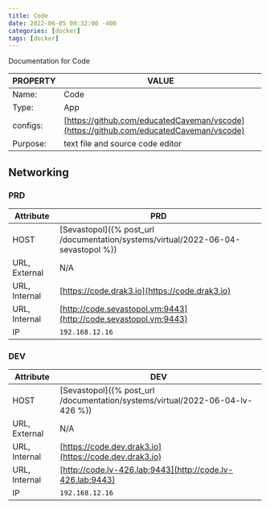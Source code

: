 ```yaml
---
title: Code
date: 2022-06-05 09:32:00 -400
categories: [docker]
tags: [docker]
---
```


Documentation for Code

| PROPERTY | VALUE                                                                                  |
| -------- | -------------------------------------------------------------------------------------- |
| Name:    | Code                                                                                   |
| Type:    | App                                                                                    |
| configs: | [https://github.com/educatedCaveman/vscode](https://github.com/educatedCaveman/vscode) |
| Purpose: | text file and source code editor                                                       |

## Networking

### PRD

| Attribute     | PRD                                                                               |
| ------------- | --------------------------------------------------------------------------------- |
| HOST          | [Sevastopol]({% post_url /documentation/systems/virtual/2022-06-04-sevastopol %}) |
| URL, External | N/A                                                                               |
| URL, Internal | [https://code.drak3.io](https://code.drak3.io)                                    |
| URL, Internal | [http://code.sevastopol.vm:9443](http://code.sevastopol.vm:9443)                  |
| IP            | `192.168.12.16`                                                                   |

### DEV

| Attribute     | DEV                                                                           |
| ------------- | ----------------------------------------------------------------------------- |
| HOST          | [Sevastopol]({% post_url /documentation/systems/virtual/2022-06-04-lv-426 %}) |
| URL, External | N/A                                                                           |
| URL, Internal | [https://code.dev.drak3.io](https://code.dev.drak3.io)                        |
| URL, Internal | [http://code.lv-426.lab:9443](http://code.lv-426.lab:9443)                    |
| IP            | `192.168.12.16`                                                               |
